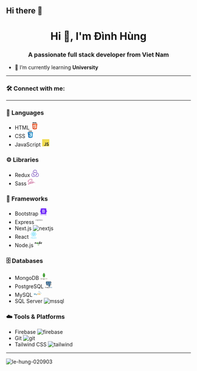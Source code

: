 ## Hi there 👋


<h1 align="center">Hi 👋, I'm Đình Hùng</h1>
<h3 align="center">A passionate full stack developer from Viet Nam</h3>

- 🌱 I’m currently learning **University**

---

### 🛠 Connect with me:
<!-- Add any social media links here if you want -->

---

### 🧰 Languages
- HTML <img src="https://raw.githubusercontent.com/devicons/devicon/master/icons/html5/html5-original-wordmark.svg" alt="html5" width="20" height="20"/>
- CSS <img src="https://raw.githubusercontent.com/devicons/devicon/master/icons/css3/css3-original-wordmark.svg" alt="css3" width="20" height="20"/>
- JavaScript <img src="https://raw.githubusercontent.com/devicons/devicon/master/icons/javascript/javascript-original.svg" alt="javascript" width="20" height="20"/>

### ⚙️ Libraries
- Redux <img src="https://raw.githubusercontent.com/devicons/devicon/master/icons/redux/redux-original.svg" alt="redux" width="20" height="20"/>
- Sass <img src="https://raw.githubusercontent.com/devicons/devicon/master/icons/sass/sass-original.svg" alt="sass" width="20" height="20"/>

### 🚀 Frameworks
- Bootstrap <img src="https://raw.githubusercontent.com/devicons/devicon/master/icons/bootstrap/bootstrap-plain-wordmark.svg" alt="bootstrap" width="20" height="20"/>
- Express <img src="https://raw.githubusercontent.com/devicons/devicon/master/icons/express/express-original-wordmark.svg" alt="express" width="20" height="20"/>
- Next.js <img src="https://cdn.worldvectorlogo.com/logos/nextjs-2.svg" alt="nextjs" width="20" height="20"/>
- React <img src="https://raw.githubusercontent.com/devicons/devicon/master/icons/react/react-original-wordmark.svg" alt="react" width="20" height="20"/>
- Node.js <img src="https://raw.githubusercontent.com/devicons/devicon/master/icons/nodejs/nodejs-original-wordmark.svg" alt="nodejs" width="20" height="20"/>

### 🗄️ Databases
- MongoDB <img src="https://raw.githubusercontent.com/devicons/devicon/master/icons/mongodb/mongodb-original-wordmark.svg" alt="mongodb" width="20" height="20"/>
- PostgreSQL <img src="https://raw.githubusercontent.com/devicons/devicon/master/icons/postgresql/postgresql-original-wordmark.svg" alt="postgresql" width="20" height="20"/>
- MySQL <img src="https://raw.githubusercontent.com/devicons/devicon/master/icons/mysql/mysql-original-wordmark.svg" alt="mysql" width="20" height="20"/>
- SQL Server <img src="https://www.svgrepo.com/show/303229/microsoft-sql-server-logo.svg" alt="mssql" width="20" height="20"/>

### ☁️ Tools & Platforms
- Firebase <img src="https://www.vectorlogo.zone/logos/firebase/firebase-icon.svg" alt="firebase" width="20" height="20"/>
- Git <img src="https://www.vectorlogo.zone/logos/git-scm/git-scm-icon.svg" alt="git" width="20" height="20"/>
- Tailwind CSS <img src="https://www.vectorlogo.zone/logos/tailwindcss/tailwindcss-icon.svg" alt="tailwind" width="20" height="20"/> 

---

<p><img align="center" src="https://github-readme-stats.vercel.app/api/top-langs?username=le-hung-020903&show_icons=true&locale=en&layout=compact" alt="le-hung-020903" /></p>
